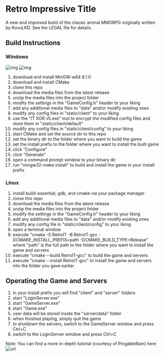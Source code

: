 # Retro Impressive Title
 A new and improved build of the classic animal MMORPG originally written by KovuLKD.
See the LEGAL file for details.


## Build Instructions
### Windows
![img](https://i.imgur.com/rMLrraJ.png)
![img](https://i.imgur.com/368cJ02.png)
1. download and install MinGW-w64 8.1.0
2. download and install CMake
3. clone this repo
4. download the media files from the latest release
5. unzip the media files into the project folder
6. modify the settings in the "GameConfig.h" header to your liking
7. add any additional media files to "data" and/or modify existing ones
8. modify any config files in "static/client" to your liking
9. use the "IT XOR v5.exe" tool to encrypt the modified config files and store them
in "static/client/default"
10. modify any config files in "static/client/config" to your liking
11. start CMake and set the source dir to this repo
12. set the binary dir to the folder where you want to build the game
13. set the install prefix to the folder where you want to install the built game
14. click "Configure"
15. click "Generate"
16. open a command prompt window to your binary dir
17. run "mingw32-make install" to build and install the game in your install prefix

### Linux
1. install build-essential, gdb, and cmake via your package manager
2. clone this repo
3. download the media files from the latest release
4. unzip the media files into the project folder
5. modify the settings in the "GameConfig.h" header to your liking
6. add any additional media files to "data" and/or modify existing ones
7. modify any config file in "static/client/config" to your liking
8. open a terminal window
9. execute "cmake -S RetroIT -B RetroIT-gcc -DCMAKE_INSTALL_PREFIX=path -DCMAKE_BUILD_TYPE=Release"
where "path" is the full path to the folder where you want to install the game and servers
10. execute "cmake --build RetroIT-gcc" to build the game and servers
11. execute "cmake --install RetroIT-gcc" to install the game and servers into the
folder you gave earlier


## Operating the Game and Servers
1. in your install prefix you will find "client" and "server" folders
2. start "LoginServer.exe"
3. start "GameServer.exe"
4. start "Game.exe"
5. user data will be stored inside the "server/data" folder
6. when finished playing, simply quit the game
7. to shutdown the servers, switch to the GameServer window and press Ctrl+C
8. switch to the LoginServer window and press Ctrl+C

Note: You can find a more in-depth tutorial (courtesy of PingableRam) here ![url](https://docs.google.com/document/d/1mP41a-02IhHx_maUDV1KVInzSYQxq-2J_lhX--WDboI/edit?usp=sharing)
